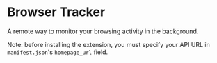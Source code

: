 # Browser Tracker

A remote way to monitor your browsing activity in the background. 

Note: before installing the extension, you must specify your API URL in `manifest.json`'s `homepage_url` field. 
